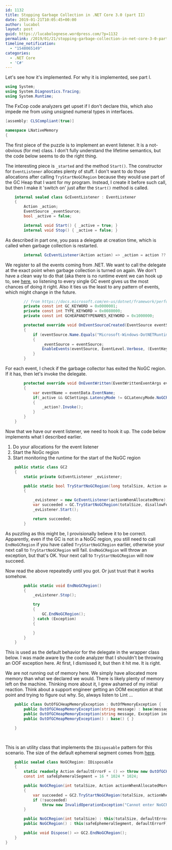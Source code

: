 ```yaml
---
id: 1132
title: Stopping Garbage Collection in .NET Core 3.0 (part II)
date: 2019-01-21T10:05:45+00:00
author: lucabol
layout: post
guid: https://lucabolognese.wordpress.com/?p=1132
permalink: /2019/01/21/stopping-garbage-collection-in-net-core-3-0-part-ii/
timeline_notification:
  - "1548065149"
categories:
  - .NET Core
  - 'C#'
---
```

Let's see how it's implemented. For why it is implemented, see part I.
~~~csharp
using System;
using System.Diagnostics.Tracing;
using System.Runtime;
~~~
The FxCop code analyzers get upset if I don't declare this, which also impede me from using unsigned numeral types in interfaces.

~~~csharp
[assembly: CLSCompliant(true)]

namespace LNativeMemory
{    
~~~
The first piece of the puzzle is to implement an event listener. It is a not-obvious (for me) class. I don't fully
understand the lifetime semantics, but the code below seems to do the right thing.

The interesting piece is `_started` and the method `Start()`. The constructor for `EventListener` allocates plenty of stuff. I don't want
to do those allocations after calling `TryStartNoGCRegion` because they would use part of the GC Heap that I want for my program.
Instead, I create it before such call, but then I make it 'switch on' just after the `Start()` method is called.
~~~csharp
    internal sealed class GcEventListener : EventListener
    {
        Action _action;
        EventSource _eventSource;
        bool _active = false;

        internal void Start() { _active = true; }
        internal void Stop() { _active = false; }       
~~~
As described in part one, you pass a delegate at creation time, which is called when garbage collection is restarted.  
~~~csharp
        internal GcEventListener(Action action) => _action = action ?? throw new ArgumentNullException(nameof(action));        
~~~
We register to all the events coming from .NET. We want to call the delegate at the exact point when garbage collection is turned on again.
We don't have a clean way to do that (aka there is no runtime event we can hook up to, see [here](https://github.com/dotnet/coreclr/issues/21750),
so listening to every single GC event gives us the most chances of doing it right. Also it ties us the least to any pattern of events, which
might change in the future.
~~~csharp
        // from https://docs.microsoft.com/en-us/dotnet/framework/performance/garbage-collection-etw-events
        private const int GC_KEYWORD = 0x0000001;
        private const int TYPE_KEYWORD = 0x0080000;
        private const int GCHEAPANDTYPENAMES_KEYWORD = 0x1000000;

        protected override void OnEventSourceCreated(EventSource eventSource)
        {
            if (eventSource.Name.Equals("Microsoft-Windows-DotNETRuntime", StringComparison.Ordinal))
            {
                _eventSource = eventSource;
                EnableEvents(eventSource, EventLevel.Verbose, (EventKeywords)(GC_KEYWORD | GCHEAPANDTYPENAMES_KEYWORD | TYPE_KEYWORD));
            }
        }       
~~~

For each event, I check if the garbage collector has exited the NoGC region. If it has, then let's invoke the delegate.
        

~~~csharp
        protected override void OnEventWritten(EventWrittenEventArgs eventData)
        {
            var eventName = eventData.EventName;
            if(_active && GCSettings.LatencyMode != GCLatencyMode.NoGCRegion)
            {
                _action?.Invoke();
            }
        }
    }   
~~~
Now that we have our event listener, we need to hook it up. The code below implements what I described earlier.

1. Do your allocations for the event listener
2. Start the NoGc region
3. Start monitoring the runtime for the start of the NoGC region
~~~csharp
    public static class GC2
    {
        static private GcEventListener _evListener;

        public static bool TryStartNoGCRegion(long totalSize, Action actionWhenAllocatedMore)
        {

            _evListener = new GcEventListener(actionWhenAllocatedMore);
            var succeeded = GC.TryStartNoGCRegion(totalSize, disallowFullBlockingGC: false);
            _evListener.Start();

            return succeeded;
        }       
~~~

As puzzling as this might be, I provisionally believe it to be correct. Apparently, even if the GC is not in a NoGC region, you still need to call
`EndNoGCRegion` if you have called `TryStartNoGCRegion` earlier, otherwise your next call to `TryStartNoGCRegion` will fail.
`EndNoGCRegion` will throw an exception, but that's OK. Your next call to `TryStartNoGCRegion` will now succeed.

Now read the above repeatedly until you got. Or just trust that it works somehow.
        

~~~csharp
        public static void EndNoGCRegion()
        {
            _evListener.Stop();

            try
            {
                GC.EndNoGCRegion();
            } catch (Exception)
            {

            }
        }
    }    
~~~
This is used as the default behavior for the delegate in the wrapper class below.
I was made aware by the code analyzer that I shouldn't be throwing an OOF exception here. At first, I dismissed it, but then it hit me. It is right.

We are not running out of memory here. We simply have allocated more memory than what we declared we would. There is likely plenty of memory left
on the machine. Thinking more about it, I grew ashamed of my initial reaction. Think about a support engineer getting an OOM exception at that point
and trying to figure out why. So, always listen to Lint ...
~~~csharp
    public class OutOfGCHeapMemoryException : OutOfMemoryException {
        public OutOfGCHeapMemoryException(string message) : base(message) { }
        public OutOfGCHeapMemoryException(string message, Exception innerException) : base(message, innerException) { }
        public OutOfGCHeapMemoryException() : base() { }

    }

    
~~~
This is an utility class that implements the `IDisposable` pattern for this scenario. The size of the default ephemeral segment comes from 
[here](https://docs.microsoft.com/en-us/dotnet/standard/garbage-collection/fundamentals#generations).
~~~csharp
    public sealed class NoGCRegion: IDisposable
    {
        static readonly Action defaultErrorF = () => throw new OutOfGCHeapMemoryException();
        const int safeEphemeralSegment = 16 * 1024 * 1024;

        public NoGCRegion(int totalSize, Action actionWhenAllocatedMore)
        {
            var succeeded = GC2.TryStartNoGCRegion(totalSize, actionWhenAllocatedMore);
            if (!succeeded)
                throw new InvalidOperationException("Cannot enter NoGCRegion");
        }

        public NoGCRegion(int totalSize) : this(totalSize, defaultErrorF) { }
        public NoGCRegion() : this(safeEphemeralSegment, defaultErrorF) { }

        public void Dispose() => GC2.EndNoGCRegion();
    }
}
~~~
